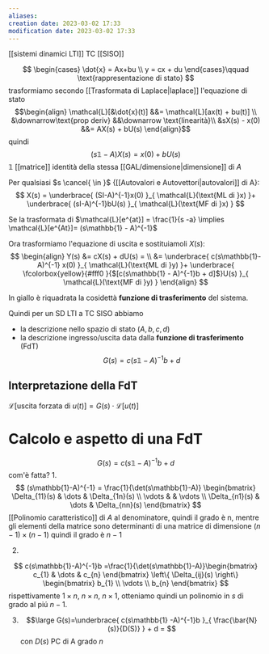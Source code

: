 ```yaml
---
aliases: 
creation date: 2023-03-02 17:33
modification date: 2023-03-02 17:33
---
```

[[sistemi dinamici LTI]] TC [[SISO]]

$$
\begin{cases}
\dot{x} = Ax+bu \\
y = cx + du
\end{cases}\qquad \text{rappresentazione di stato}
$$
trasformiamo secondo [[Trasformata di Laplace|laplace]] l'equazione di stato
$$\begin{align}
\mathcal{L}[&\dot{x}(t)] &&= \mathcal{L}[ax(t) + bu(t)] \\
&\downarrow\text{prop deriv} &&\downarrow \text{linearità}\\
&sX(s) - x(0) &&= AX(s) + bU(s)
\end{align}$$
quindi
$$
(s\mathbb{1} - A)X(s) = x(0) + bU(s)
$$
$\mathbb{1}$ [[matrice]] identità della stessa [[GAL/dimensione|dimensione]] di $A$

Per qualsiasi $s \cancel{ \in }$ {[[Autovalori e Autovettori|autovalori]] di A}:
$$
X(s) = \underbrace{ (SI-A)^{-1}x(0)  }_{ \mathcal{L}(\text{ML di }x) }+ \underbrace{ (sI-A)^{-1}bU(s) }_{ \mathcal{L}(\text{MF di }x) }
$$

Se la trasformata di $\mathcal{L}[e^{at}] = \frac{1}{s -a} \implies \mathcal{L}[e^{At}]= (s\mathbb{1} - A)^{-1}$ 

Ora trasformiamo l'equazione di uscita e sostituiamoli $X(s)$:
$$
\begin{align}
Y(s) &= cX(s) + dU(s) = \\
&= \underbrace{ c(s\mathbb{1}-A)^{-1} x(0)  }_{ \mathcal{L}(\text{ML di }y) }+ \underbrace{ \fcolorbox{yellow}{#fff0 }{$[c(s\mathbb{1} - A)^{-1}b + d]$}U(s) }_{ \mathcal{L}(\text{MF di }y) }
\end{align}
$$

In giallo è riquadrata la cosidettà **funzione di trasferimento** del sistema.

Quindi per un SD LTI a TC SISO abbiamo 
- la descrizione nello spazio di stato $(A,b,c,d)$
- la descrizione ingresso/uscita data dalla **funzione di trasferimento** (FdT)
  $$
G(s) = c(s\mathbb{1}-A)^{-1} b + d
$$

## Interpretazione  della FdT

$\mathcal{L}[$uscita forzata di $u(t)] = G(s)\cdot \mathcal{L}[u(t)]$

# Calcolo e aspetto di una FdT
$$
G(s) = c(s\mathbb{1}-A)^{-1}b + d
$$
com'è fatta?
1.
$$
(s\mathbb{1}-A)^{-1} = \frac{1}{\det(s\mathbb{1}-A)} \begin{bmatrix}
\Delta_{11}(s) & \dots & \Delta_{1n}(s) \\
\vdots &  & \vdots \\
\Delta_{n1}(s)  & \dots & \Delta_{nn}(s)
\end{bmatrix}
$$
[[Polinomio caratteristico]] di $A$ al denominatore, quindi il grado è n, mentre gli elementi della matrice sono determinanti di una matrice di dimensione $(n-1)\times(n-1)$ quindi il grado è $n-1$


2.
$$
c(s\mathbb{1}-A)^{-1}b =\frac{1}{\det(s\mathbb{1}-A)}\begin{bmatrix}
c_{1} & \dots & c_{n}
\end{bmatrix}
\left\{ \Delta_{ij}(s) \right\} \begin{bmatrix}
b_{1} \\
\vdots \\
b_{n}
\end{bmatrix}
$$
rispettivamente $1\times n$, $n\times n$, $n\times 1$, otteniamo quindi un polinomio in $s$ di grado al piú $n-1$.

3. 
   $$\large
G(s)=\underbrace{ c(s\mathbb{1} -A)^{-1}b }_{ \frac{\bar{N}(s)}{D(S)} } + d = 
$$
con $D(s)$ PC di A grado $n$